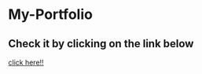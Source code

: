# My-Portfolio
## Check it by clicking on the link below
<a href="https://fsprolovish.github.io/My-Portfolio/">click here!!</a>
